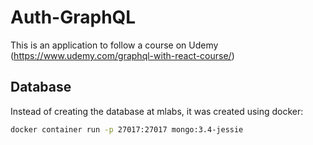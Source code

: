 # Auth-GraphQL

This is an application to follow a course on Udemy (https://www.udemy.com/graphql-with-react-course/)

## Database

Instead of creating the database at mlabs, it was created using docker:

```bash
docker container run -p 27017:27017 mongo:3.4-jessie
```
